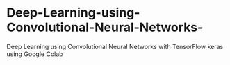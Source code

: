 # Deep-Learning-using-Convolutional-Neural-Networks-
Deep Learning using Convolutional Neural Networks with TensorFlow keras using Google Colab
